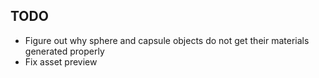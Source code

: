 ## TODO
* Figure out why sphere and capsule objects do not get their materials generated properly
* Fix asset preview